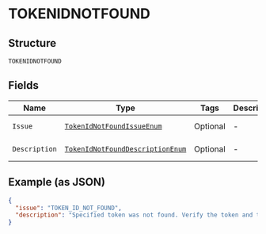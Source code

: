 
# TOKENIDNOTFOUND

## Structure

`TOKENIDNOTFOUND`

## Fields

| Name | Type | Tags | Description | Getter | Setter |
|  --- | --- | --- | --- | --- | --- |
| `Issue` | [`TokenIdNotFoundIssueEnum`](../../doc/models/token-id-not-found-issue-enum.md) | Optional | - | TokenIdNotFoundIssueEnum getIssue() | setIssue(TokenIdNotFoundIssueEnum issue) |
| `Description` | [`TokenIdNotFoundDescriptionEnum`](../../doc/models/token-id-not-found-description-enum.md) | Optional | - | TokenIdNotFoundDescriptionEnum getDescription() | setDescription(TokenIdNotFoundDescriptionEnum description) |

## Example (as JSON)

```json
{
  "issue": "TOKEN_ID_NOT_FOUND",
  "description": "Specified token was not found. Verify the token and try the request again."
}
```

